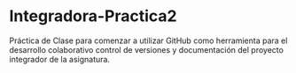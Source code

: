 # Integradora-Practica2
Práctica de Clase para comenzar a utilizar GitHub como herramienta para el desarrollo colaborativo control de versiones y documentación del proyecto integrador de la asignatura.
